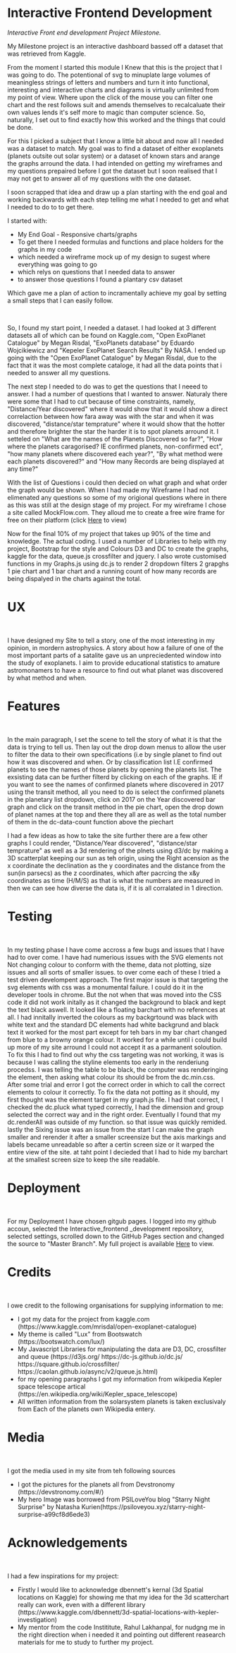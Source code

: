 # Interactive Frontend Development
<i>Interactive Front end development Project Milestone. </i>

<p>
My Milestone project is an interactive dashboard bassed off a dataset that was retrieved from Kaggle.

From the moment I started this module I Knew that this is the project that I was going to do.
The potentional of svg to minuplate large volumes of meaningless strings of letters and numbers and turn it into functional,
interesting and interactive charts and diagrams is virtually unlimited from my point of view. Where upon the click of the mouse you can filter one chart
and the rest follows suit and amends themselves to recalcaluate their own values lends it's self more to magic than computer science.
So, naturally, I set out to find exactly how this worked and the things that could be done.

For this I picked a subject that I know a little bit about and now all I needed was a dataset to match.
My goal was to find a dataset of either exoplanets (planets outsite out solar system) or a dataset of known stars and arange the graphs arround the data.
I had intended on getting my wireframes and my questions prepaired before I got the dataset but I soon realised that I may not get to answer all of my questions with the one dataset.

I soon scrapped that idea and draw up a plan starting with the end goal and working backwards with each step telling me what I needed to get and what I needed to do to to get there.

I started with:

<ul>

<li>My End Goal - 
Responsive charts/graphs</li>
<li>To get there I needed
formulas and functions and place holders for the graphs in my code</li>
<li>which needed
a wireframe mock up of my design to sugest where everything was going to go</li>
<li>which relys on
questions that I needed data to answer</li>
<li>to answer those questions I found
a plantary csv dataset</li>

</ul>
Which gave me a plan of action to incramentally achieve my goal by setting a small steps that I can easily follow.

</p>
<br>
<p>
    So, I found my start point, I needed a dataset. I had looked at 3 different datasets all of which can be found on Kaggle.com,
    "Open ExoPlanet Catalogue" by Megan Risdal, "ExoPlanets database" by Eduardo Wojcikiewicz  and "Kepeler ExoPlanet Search Results" By NASA. I ended up going with the 
    "Open ExoPlanet Catalogue" by Megan Risdal, due to the fact that it was the most complete cataloge, it had all the data points that i needed to answer all my questions.
</p>
 
<p>
    The next step I needed to do was to get the questions that I neeed to answer. I had a number of questions that I wanted to answer. Naturaly there were some that I had to cut
    because of time constraints, namely, "Distance/Year discovered" where it would show that it would show a direct correlaction between how fara away was with the star and 
    when it was discovered, "distance/star temprature" where it would show that the hotter and therefore brighter the star the harder it is to spot planets arround it.
    I setteled on "What are the names of the Planets Discovered so far?", "How where the planets caragorised? IE confirmed planets, non-confirmed ect", 
    "how many planets where discovered each year?", "By what method were each planets discovered?" and "How many Records are being displayed at any time?"</p>
 
<p>
    With the list of Questions i could then decied on what graph and what order the graph would be shown. When I had made my Wireframe I had not elimenated any questions so some of my
    origional questions where in there as this was still at the design stage of my project. For my wireframe I chose a site called MockFlow.com. They alloud me to create a free wire frame 
    for free on their platform (click <a href="https://wireframepro.mockflow.com/view/Me16e59cd288f0d779d96c6aa41a089101569756313907" target="_blank">Here</a> to view)
</p>
<p>
    Now for the final 10% of my project that takes up 90% of the time and knowledge. The actual coding. I used a number of Libraries to help with my project, Bootstrap for the style and Colours
    D3 and DC to create the graphs, kaggle for the data, queue.js crossfilter and jquery. I also wrote customised functions in my Graphs.js using dc.js to render 2 dropdown filters 2 grapghs 1 pie 
    chart and 1 bar chart and a running count of how many records are being dispalyed in the charts against the total.
</p>

<h1>UX</h1>
<br>
<p>I have designed my Site to tell a story, one of the most interesting in my opinion, in mordern astrophysics. A story about how a failure of one of the most important parts of a satalite gave us an unpreciedented
window into the study of exoplanets. I aim to provide educational statistics to amature astromonamers to have a resource to find out what planet was discovered by what method and when.</p>

<h1>Features</h1>
<br>
<p>In the main paragraph, I set the scene to tell the story of what it is that the data is trying to tell us. Then lay out the drop down menus to allow the user to filter the data to their own specifications (i.e by 
single planet to find out how it was discovered and when. Or by classification list I.E confirmed planets to see the names of those planets by opening the planets list. The exsisting data can be further filterd by
clicking on each of the graphs. IE if you want to see the names of confirmed planets where discovered in 2017 using the transit method, all you need to do is select the confirmed planets in the planetary list dropdown,
click on 2017 on the Year discovered bar graph and click on the transit method in the pie chart, open the drop down of planet names at the top and there they all are as well as the total number of them in the dc-data-count 
function above the piechart</p>

<p>I had a few ideas as how to take the site further there are a few other graphs I could render,  "Distance/Year discovered",  "distance/star temprature" as well as a 3d rendering of the plnets using d3/dc by making a 
  3D scatterplat keeping our sun as teh origin, using the Right acension as the x coordinate the declination as the y coordinates and the distance from the sun(in parsecs) as the z coordinates, which after pacrcing the 
  x&y coordinates as time (H/M/S) as that is what the numbers are measured in then we can see how diverse the data is, if it is all corralated in 1 direction. 
  </p>
<h1>Testing</h1>
<br>
<p>
In my testing phase I have come accross a few bugs and issues that I have had to over come. I have had numerious issues with the SVG elements not Not changing colour to conform with the theme, data not plotting, size issues and all sorts of smaller issues.
to over come each of these I tried a test driven develompent approach. The first major issue is that targeting the svg elements with css was a monumental failure. I could do it in the developer tools in chrome. But the not when that was moved into the CSS code 
it did not work initally as it changed the background to black and kept the text black aswell. It looked like a floating barchart with no references at all. 
I had innitally inverted the colours as my backgrtound was black with white text and the standard DC elements had white backgrund and black text it worked for the most part except for teh bars in my bar chart changed from blue to a browny orange colour. It worked for a while until i could build up 
more of my site arround I could not accept it as a parmanent soloution. To fix this I had to find out why the css targeting was not working, it was is because I was calling the styline elements too early in the renderiung procedss. I was telling the table to be black, the computer was renderinging the element, 
then asking what colour its should be from the dc.min.css. After some trial and error I got the correct order in which to call the correct elements to colour it correctly. To fix the data not potting as it should, my first thought was the element target in my graph.js file. I had that correct, I checked the 
dc.pluck what typed correctly, I had the dimension and group selected the correct way and in the right order. Eventually I found that my dc.renderAll was outside of my function. so that issue was quickly remided. lastly the Sixing issue was an issue from the start I can make the graph smaller and rerender it 
after a smaller screensize but the axis markings and labels became unreadable so after a certin screen size or it warped the entire view of the site. at taht point I decieded that I had to hide my barchart at the smallest screen size to keep the site readable.
</p>
<h1>Deployment</h1>
<br>
<p>
 For my Deployment I have chosen gitgub pages. I logged into my github accoun, selected the Interactive_frontend _development repository, selected settings, scrolled down to the GitHub Pages section and changed the source to "Master Branch". My full project is available <a href="https://robertpokane.github.io/Interactive_frontend_development/" target = "_blank">Here</a> to view.
</p>
<h1>Credits</h1>
<br>
<p> I owe credit to the following organisations for supplying information to me:</p>
<ul>
<li>I got my data for the project from kaggle.com (https://www.kaggle.com/mrisdal/open-exoplanet-catalogue)</li>
<li>My theme is called "Lux" from Bootswatch (https://bootswatch.com/lux/)</li>
<li>My Javascript Libraries for manipulating the data are D3, DC, crossfilter and queue (https://d3js.org/ https://dc-js.github.io/dc.js/ https://square.github.io/crossfilter/ https://caolan.github.io/async/v2/queue.js.html)</li>
<li>for my opening paragraphs I got my information from wikipedia Kepler space telescope artical (https://en.wikipedia.org/wiki/Kepler_space_telescope)</li>
<li>All written information from the solarsystem planets is taken exclusivaly from Each of the planets own Wikipedia entery.</li>
</ul>
<h1>Media</h1>
<br>
<p>I got the media used in my site from teh following sources</p>
<ul>
<li>I got the pictures for the planets all from Devstronomy (https://devstronomy.com/#/)</li>
<li>My hero Image was borrowed from PSILoveYou blog "Starry Night Surprise" by Natasha Kurien(https://psiloveyou.xyz/starry-night-surprise-a99cf8d6ede3)</li>
</ul>
<h1>Acknowledgements</h1>
<br>
<p>I had a few inspirations for my project:</p>

<ul>
<li>Firstly I would like to acknowledge dbennett's kernal (3d Spatial locations on Kaggle) for showing me that my idea for the 3d scatterchart really can work, even  with a different library (https://www.kaggle.com/dbennett/3d-spatial-locations-with-kepler-investigation)</li>
<li>My mentor from the code Instititute, Rahul Lakhanpal, for nudgng me in the right direction when i needed it and pointing out different reasearch materials for me to study to further my project.</li>
</ul>
